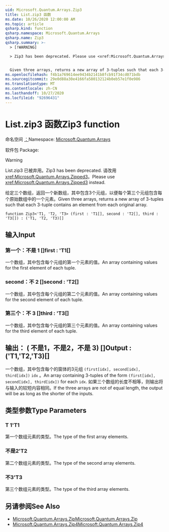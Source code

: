```yaml
---
uid: Microsoft.Quantum.Arrays.Zip3
title: List.zip3 函数
ms.date: 10/26/2020 12:00:00 AM
ms.topic: article
qsharp.kind: function
qsharp.namespace: Microsoft.Quantum.Arrays
qsharp.name: Zip3
qsharp.summary: >-
  > [!WARNING]

  > Zip3 has been deprecated. Please use <xref:Microsoft.Quantum.Arrays.Zipped3> instead.


  Given three arrays, returns a new array of 3-tuples such that each 3-tuple contains an element from each original array.
ms.openlocfilehash: f4b1a769614ee9434b2141b8fcb91f34cd071bdb
ms.sourcegitcommit: 29e0d88a30e4166fa580132124b0eb57e1f0e986
ms.translationtype: MT
ms.contentlocale: zh-CN
ms.lasthandoff: 10/27/2020
ms.locfileid: "92696431"
---
```

# <a name="zip3-function"></a><span data-ttu-id="41417-102">List.zip3 函数</span><span class="sxs-lookup"><span data-stu-id="41417-102">Zip3 function</span></span>

<span data-ttu-id="41417-103">命名空间 [：](xref:Microsoft.Quantum.Arrays)</span><span class="sxs-lookup"><span data-stu-id="41417-103">Namespace: [Microsoft.Quantum.Arrays](xref:Microsoft.Quantum.Arrays)</span></span>

<span data-ttu-id="41417-104">软件包 [](https://nuget.org/packages/)</span><span class="sxs-lookup"><span data-stu-id="41417-104">Package: [](https://nuget.org/packages/)</span></span>


> [!WARNING]
> <span data-ttu-id="41417-105">List.zip3 已被弃用。</span><span class="sxs-lookup"><span data-stu-id="41417-105">Zip3 has been deprecated.</span></span> <span data-ttu-id="41417-106">请改用 <xref:Microsoft.Quantum.Arrays.Zipped3>。</span><span class="sxs-lookup"><span data-stu-id="41417-106">Please use <xref:Microsoft.Quantum.Arrays.Zipped3> instead.</span></span>

<span data-ttu-id="41417-107">给定三个数组，返回一个新数组，其中包含3个元组，以便每个第三个元组包含每个原始数组中的一个元素。</span><span class="sxs-lookup"><span data-stu-id="41417-107">Given three arrays, returns a new array of 3-tuples such that each 3-tuple contains an element from each original array.</span></span>

```qsharp
function Zip3<'T1, 'T2, 'T3> (first : 'T1[], second : 'T2[], third : 'T3[]) : ('T1, 'T2, 'T3)[]
```


## <a name="input"></a><span data-ttu-id="41417-108">输入</span><span class="sxs-lookup"><span data-stu-id="41417-108">Input</span></span>

### <a name="first--t1"></a><span data-ttu-id="41417-109">第一个：不是 1 []</span><span class="sxs-lookup"><span data-stu-id="41417-109">first : 'T1[]</span></span>

<span data-ttu-id="41417-110">一个数组，其中包含每个元组的第一个元素的值。</span><span class="sxs-lookup"><span data-stu-id="41417-110">An array containing values for the first element of each tuple.</span></span>


### <a name="second--t2"></a><span data-ttu-id="41417-111">second：不 2 []</span><span class="sxs-lookup"><span data-stu-id="41417-111">second : 'T2[]</span></span>

<span data-ttu-id="41417-112">一个数组，其中包含每个元组的第二个元素的值。</span><span class="sxs-lookup"><span data-stu-id="41417-112">An array containing values for the second element of each tuple.</span></span>


### <a name="third--t3"></a><span data-ttu-id="41417-113">第三个：不 3 []</span><span class="sxs-lookup"><span data-stu-id="41417-113">third : 'T3[]</span></span>

<span data-ttu-id="41417-114">一个数组，其中包含每个元组的第三个元素的值。</span><span class="sxs-lookup"><span data-stu-id="41417-114">An array containing values for the third element of each tuple.</span></span>



## <a name="output--t1t2t3"></a><span data-ttu-id="41417-115">输出： ( 不是1，不是2，不是 3) []</span><span class="sxs-lookup"><span data-stu-id="41417-115">Output : ('T1,'T2,'T3)[]</span></span>

<span data-ttu-id="41417-116">一个数组，其中包含每个的窗体的3元组 `(first[idx], second[idx], third[idx])` `idx` 。</span><span class="sxs-lookup"><span data-stu-id="41417-116">An array containing 3-tuples of the form `(first[idx], second[idx], third[idx])` for each `idx`.</span></span> <span data-ttu-id="41417-117">如果三个数组的长度不相等，则输出将与输入的较短内容相同。</span><span class="sxs-lookup"><span data-stu-id="41417-117">If the three arrays are not of equal length, the output will be as long as the shorter of the inputs.</span></span>

## <a name="type-parameters"></a><span data-ttu-id="41417-118">类型参数</span><span class="sxs-lookup"><span data-stu-id="41417-118">Type Parameters</span></span>

### <a name="t1"></a><span data-ttu-id="41417-119">T 1</span><span class="sxs-lookup"><span data-stu-id="41417-119">'T1</span></span>

<span data-ttu-id="41417-120">第一个数组元素的类型。</span><span class="sxs-lookup"><span data-stu-id="41417-120">The type of the first array elements.</span></span>
### <a name="t2"></a><span data-ttu-id="41417-121">不是2</span><span class="sxs-lookup"><span data-stu-id="41417-121">'T2</span></span>

<span data-ttu-id="41417-122">第二个数组元素的类型。</span><span class="sxs-lookup"><span data-stu-id="41417-122">The type of the second array elements.</span></span>
### <a name="t3"></a><span data-ttu-id="41417-123">不3</span><span class="sxs-lookup"><span data-stu-id="41417-123">'T3</span></span>

<span data-ttu-id="41417-124">第三个数组元素的类型。</span><span class="sxs-lookup"><span data-stu-id="41417-124">The type of the third array elements.</span></span>

## <a name="see-also"></a><span data-ttu-id="41417-125">另请参阅</span><span class="sxs-lookup"><span data-stu-id="41417-125">See Also</span></span>

- [<span data-ttu-id="41417-126">Microsoft.Quantum.Arrays.Zip</span><span class="sxs-lookup"><span data-stu-id="41417-126">Microsoft.Quantum.Arrays.Zip</span></span>](xref:Microsoft.Quantum.Arrays.Zip)
- [<span data-ttu-id="41417-127">Microsoft.Quantum.Arrays.Zip4</span><span class="sxs-lookup"><span data-stu-id="41417-127">Microsoft.Quantum.Arrays.Zip4</span></span>](xref:Microsoft.Quantum.Arrays.Zip4)